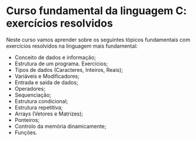 # Curso fundamental da linguagem C: exercícios resolvidos 
Neste curso vamos aprender sobre os seguintes tópicos fundamentais com exercícios resolvidos na linguagem mais fundamental: 
- Conceito de dados e informação;
- Estrutura de um programa. Exercícios;
- Tipos de dados (Caracteres, Inteiros, Reais); 
- Variáveis e Modificadores;
- Entrada e saída de dados;
- Operadores;
- Sequenciação; 
- Estrutura condicional; 
- Estrutura repetitiva; 
- Arrays (Vetores e Matrizes);
- Ponteiros;
- Controlo da memória dinamicamente;
- Funções.
